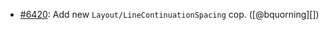 * [#6420](https://github.com/rubocop/rubocop/issues/6420): Add new `Layout/LineContinuationSpacing` cop. ([@bquorning][])
